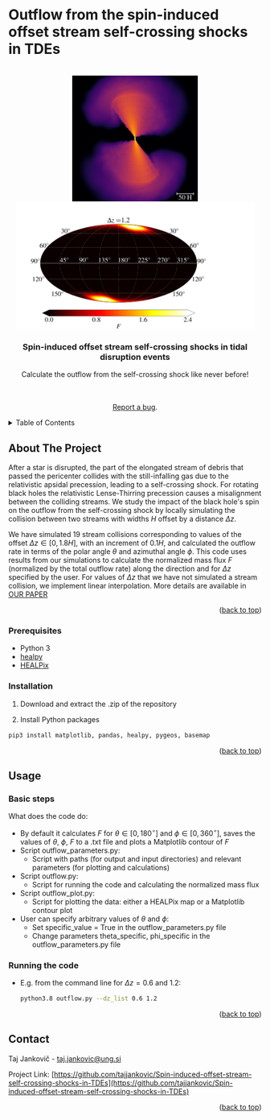 #  Outflow from the spin-induced offset stream self-crossing shocks in TDEs

<div id="top"></div>
<!--
*** README template is from: https://github.com/othneildrew/Best-README-Template
-->



<!-- PROJECT SHIELDS -->
<!--
*** I'm using markdown "reference style" links for readability.
*** Reference links are enclosed in brackets [ ] instead of parentheses ( ).
*** See the bottom of this document for the declaration of the reference variables
*** for contributors-url, forks-url, etc. This is an optional, concise syntax you may use.
*** https://www.markdownguide.org/basic-syntax/#reference-style-links
-->
 <!-- [![Contributors][contributors-shield]][contributors-url]
[![Forks][forks-shield]][forks-url]
[![Stargazers][stars-shield]][stars-url]
[![Issues][issues-shield]][issues-url]
  [![MIT License][license-shield]][license-url]
  [![LinkedIn][linkedin-shield]][linkedin-url] -->



<!-- PROJECT LOGO -->
<br />
<div align="center">
  <a href="https://github.com/othneildrew/Best-README-Template">
    <img src="Figures/dz1.2_rho_phys_no_colorbar.png" alt="Logo" width="250" height="250">
       <img src="Figures/normalized_healpix_map_of_F_dz=1.20_nside=64_same_limits_lmaxsmooth=40_smooth_fwhm=0.05_symm.png" alt="Logo" width="475" height="250">

  </a>

  <h3 align="center">Spin-induced offset stream self-crossing shocks in tidal disruption events</h3>

  <p align="center">
    Calculate the outflow from the self-crossing shock like never before!
    <br />
     <!-- <a href="https://github.com/othneildrew/Best-README-Template"><strong>Explore the docs »</strong></a>  -->
    <br />
    <br />
   <!-- <a href="https://github.com/othneildrew/Best-README-Template">View Demo</a>  -->

[Report a bug](https://github.com/tajjankovic/Spin-induced-offset-stream-self-crossing-shocks-in-TDEs/issues).

  
 <!--   <a href="issues">Request Feature</a>  -->
  </p>
</div>



<!-- TABLE OF CONTENTS -->
<details>
  <summary>Table of Contents</summary>
  <ol>
    <li>
      <a href="#about-the-project">About The Project</a>
      <ul>
      </ul>
    </li>
    <li>
      <a href="#getting-started">Getting Started</a>
      <ul>
               <li><a href="#Built-with">Built With</a></li>
        <li><a href="#prerequisites">Prerequisites</a></li>
        <li><a href="#installation">Installation</a></li>
      </ul>
    </li>
    <li><a href="#usage">Usage</a></li>
      <ul>
         <li><a href="#basic-steps">Basic Steps</a></li>
         <li><a href="#running-the-program">Running the program</a></li>
      </ul>
    </li>
   <!-- <li><a href="#roadmap">Roadmap</a></li> -->
  <!--   <li><a href="#contributing">Contributing</a></li> -->
  <!--   <li><a href="#license">License</a></li> -->
    <li><a href="#contact">Contact</a></li>
  </ol>
</details>



<!-- ABOUT THE PROJECT -->
## About The Project

<!-- [![Product Name Screen Shot][product-screenshot]](https://example.com)  -->

<!--  In recent years, there have been several studies related to numerical simulations of TDEs ([[1]](#1), [[2]](#2), [[3]](#3), [[4]](#4), [[5]](#5), [[6]](#6)).  -->
After a star is disrupted, the part of the elongated stream of debris that passed the pericenter collides with the still-infalling gas due to the relativistic apsidal precession, leading to a self-crossing shock. For rotating black holes the relativistic Lense-Thirring precession causes a misalignment between the colliding streams. We study the impact of the black hole's spin on the outflow from the self-crossing shock by locally simulating the collision between two streams with widths $H$ offset by a distance $\Delta z$.

We have simulated 19 stream collisions corresponding to values of the offset $\Delta z \in [0, 1.8H]$, with an increment of $0.1H$, and calculated the outflow rate in terms of the polar angle $\theta$ and azimuthal angle $\phi$. This code uses results from our simulations to calculate the normalized mass flux $F$ (normalized by the total outflow rate) along the direction and for $\Delta z$ specified by the user. For values of $\Delta z$ that we have not simulated a stream collision, we implement linear interpolation. More details are available in [OUR PAPER](https://arxiv.org/)


<p align="right">(<a href="#top">back to top</a>)</p>






<!-- ### Built With -->

<!-- This section should list any major frameworks/libraries used to bootstrap your project. Leave any add-ons/plugins for the acknowledgements section. Here are a few examples. -->





### Prerequisites

* Python 3
* [healpy](https://healpy.readthedocs.io/en/latest/)
* [HEALPix](https://healpix.jpl.nasa.gov/)

### Installation



1. Download and extract the .zip of the repository
 
2. Install Python packages
   
<!-- * Instructions for installation on macOS Monterey 12:-->
   ```sh
   pip3 install matplotlib, pandas, healpy, pygeos, basemap

   ```
<!-- * Instructions for installation on Ubuntu 20.04:-->
<!-- * Instructions for installation on Windows 10:-->

                
<p align="right">(<a href="#top">back to top</a>)</p>



<!-- USAGE EXAMPLES -->
## Usage

### Basic steps

What does the code do:
* By default it calculates $F$ for $\theta \in [0,180^\circ]$ and $\phi \in [0,360^\circ]$, saves the values of $\theta$, $\phi$, $F$ to a .txt file and plots a Matplotlib contour of $F$
* Script outflow_parameters.py:
  * Script with paths (for output and input directories) and relevant parameters (for plotting and calculations)
* Script outflow.py:
  * Script for running the code and calculating the normalized mass flux
* Script outflow_plot.py:
  * Script for plotting the data: either a HEALPix map or a Matplotlib contour plot
* User can specify arbitrary values of $\theta$ and $\phi$:
  * Set specific_value = True in the outflow_parameters.py file
  * Change parameters theta_specific, phi_specific in the outflow_parameters.py file
     

### Running the code

* E.g. from the command line for $\Delta z=0.6$ and 1.2:
   ```sh
   python3.8 outflow.py --dz_list 0.6 1.2
   ```




   

<p align="right">(<a href="#top">back to top</a>)</p>



<!-- ROADMAP-->

<!-- See the [open issues](https://github.com/othneildrew/Best-README-Template/issues) for a full list of proposed features (and known issues).




<!-- CONTRIBUTING 
## Contributing

Contributions are what make the open source community such an amazing place to learn, inspire, and create. Any contributions you make are **greatly appreciated**.

If you have a suggestion that would make this better, please fork the repo and create a pull request. You can also simply open an issue with the tag "enhancement".
Don't forget to give the project a star! Thanks again!

1. Fork the Project
2. Create your Feature Branch (`git checkout -b feature/AmazingFeature`)
3. Commit your Changes (`git commit -m 'Add some AmazingFeature'`)
4. Push to the Branch (`git push origin feature/AmazingFeature`)
5. Open a Pull Request

<p align="right">(<a href="#top">back to top</a>)</p> -->



<!-- LICENSE 
## License

Distributed under the MIT License. See `LICENSE.txt` for more information.

<p align="right">(<a href="#top">back to top</a>)</p> -->



<!-- CONTACT -->
## Contact

Taj Jankovič - taj.jankovic@ung.si

Project Link: [https://github.com/tajjankovic/Spin-induced-offset-stream-self-crossing-shocks-in-TDEs](https://github.com/tajjankovic/Spin-induced-offset-stream-self-crossing-shocks-in-TDEs)

<p align="right">(<a href="#top">back to top</a>)</p>



<!-- ACKNOWLEDGMENTS -->
<!-- ## References
<a id="1">[1]</a> 
Bonnerot C., Lu W., 2020, Monthly Notices of the Royal Astronomical Society.

<a id="2">[2]</a> 
Bonnerot C., Lu W., 2020, Monthly Notices of the Royal Astronomical Society.

<a id="3">[3]</a> 
Bonnerot C., Lu W., 2020, Monthly Notices of the Royal Astronomical Society.

<a id="4">[4]</a> 
Bonnerot C., Lu W., 2020, Monthly Notices of the Royal Astronomical Society.

<a id="5">[5]</a> 
Bonnerot C., Lu W., 2020, Monthly Notices of the Royal Astronomical Society.

<a id="6">[6]</a> 
Bonnerot C., Lu W., 2020, Monthly Notices of the Royal Astronomical Society.

<a id="7">[7]</a> 
Bonnerot C., Lu W., 2020, Monthly Notices of the Royal Astronomical Society.

<a id="8">[8]</a> 
Bonnerot C., Lu W., 2020, Monthly Notices of the Royal Astronomical Society.

<a id="9">[9]</a> 
Bonnerot C., Lu W., 2020, Monthly Notices of the Royal Astronomical Society.

 -->


<!-- Use this space to list resources you find helpful and would like to give credit to. I've included a few of my favorites to kick things off!

* [Choose an Open Source License](https://choosealicense.com)
* [GitHub Emoji Cheat Sheet](https://www.webpagefx.com/tools/emoji-cheat-sheet) -->




<!-- MARKDOWN LINKS & IMAGES  -->
<!-- https://www.markdownguide.org/basic-syntax/#reference-style-links 
[contributors-shield]: https://img.shields.io/github/contributors/othneildrew/Best-README-Template.svg?style=for-the-badge

[license-shield]: https://img.shields.io/github/license/othneildrew/Best-README-Template.svg?style=for-the-badge
[license-url]: https://github.com/othneildrew/Best-README-Template/blob/master/LICENSE.txt
[linkedin-shield]: https://img.shields.io/badge/-LinkedIn-black.svg?style=for-the-badge&logo=linkedin&colorB=555
[linkedin-url]: https://linkedin.com/in/othneildrew
[product-screenshot]: images/screenshot.png
-->
